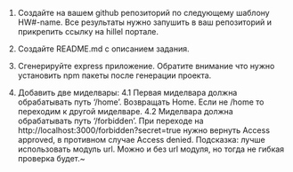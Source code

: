 1. Создайте на вашем github репозиторий по следующему шаблону HW#-name. Все результаты нужно запушить в ваш репозиторий и прикрепить ссылку на hillel портале.

2. Создайте README.md с описанием задания.

3. Сгенерируйте express приложение. Обратите внимание что нужно установить npm пакеты после генерации проекта.

4. Добавить две миделвары:
    4.1 Первая миделвара должна обрабатывать путь ‘/home’. Возвращать Home. Если не /home то переходим к другой миделваре.
    4.2 Миделвара должна обрабатывать путь ‘/forbidden’. При переходе на http://localhost:3000/forbidden?secret=true нужно вернуть Access approved, в противном случае Access denied. 
    Подсказка: лучше использовать модуль url. Можно и без url модуля, но тогда не гибкая проверка будет.~